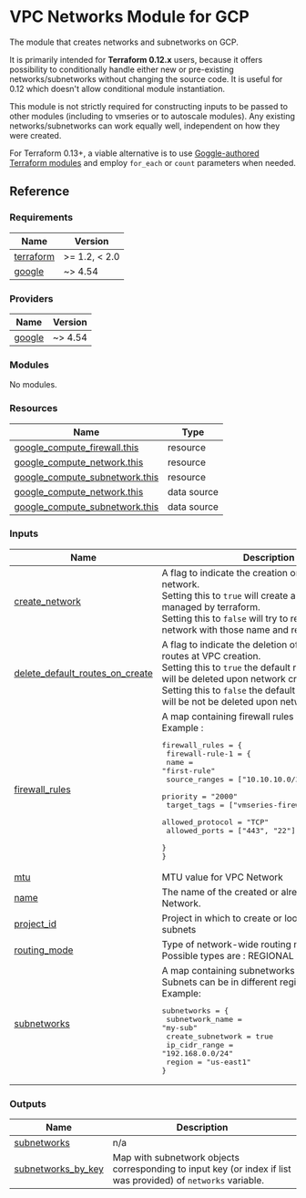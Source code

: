 # VPC Networks Module for GCP

The module that creates networks and subnetworks on GCP.

It is primarily intended for **Terraform 0.12.x** users, because it offers possibility to conditionally handle either new or pre-existing
networks/subnetworks without changing the source code. It is useful for 0.12 which doesn't allow conditional module instantiation.

This module is not strictly required for constructing inputs to be passed to other modules (including to vmseries or to autoscale modules).
Any existing networks/subnetworks can work equally well, independent on how they were created.

For Terraform 0.13+, a viable alternative is to use [Goggle-authored Terraform modules](https://registry.terraform.io/modules/terraform-google-modules/network)
and employ `for_each` or `count` parameters when needed.

## Reference
<!-- BEGINNING OF PRE-COMMIT-TERRAFORM DOCS HOOK -->
### Requirements

| Name | Version |
|------|---------|
| <a name="requirement_terraform"></a> [terraform](#requirement\_terraform) | >= 1.2, < 2.0 |
| <a name="requirement_google"></a> [google](#requirement\_google) | ~> 4.54 |

### Providers

| Name | Version |
|------|---------|
| <a name="provider_google"></a> [google](#provider\_google) | ~> 4.54 |

### Modules

No modules.

### Resources

| Name | Type |
|------|------|
| [google_compute_firewall.this](https://registry.terraform.io/providers/hashicorp/google/latest/docs/resources/compute_firewall) | resource |
| [google_compute_network.this](https://registry.terraform.io/providers/hashicorp/google/latest/docs/resources/compute_network) | resource |
| [google_compute_subnetwork.this](https://registry.terraform.io/providers/hashicorp/google/latest/docs/resources/compute_subnetwork) | resource |
| [google_compute_network.this](https://registry.terraform.io/providers/hashicorp/google/latest/docs/data-sources/compute_network) | data source |
| [google_compute_subnetwork.this](https://registry.terraform.io/providers/hashicorp/google/latest/docs/data-sources/compute_subnetwork) | data source |

### Inputs

| Name | Description | Type | Default | Required |
|------|-------------|------|---------|:--------:|
| <a name="input_create_network"></a> [create\_network](#input\_create\_network) | A flag to indicate the creation or import of a VPC network.<br>Setting this to `true` will create a new network managed by terraform.<br>Setting this to `false` will try to read the existing network with those name and region settings. | `bool` | `true` | no |
| <a name="input_delete_default_routes_on_create"></a> [delete\_default\_routes\_on\_create](#input\_delete\_default\_routes\_on\_create) | A flag to indicate the deletion of the default routes at VPC creation.<br>Setting this to `true` the default route `0.0.0.0/0` will be deleted upon network creation.<br>Setting this to `false` the default route `0.0.0.0/0` will be not be deleted upon network creation. | `bool` | `false` | no |
| <a name="input_firewall_rules"></a> [firewall\_rules](#input\_firewall\_rules) | A map containing firewall rules configuration.<br>Example :<pre>firewall_rules = {<br>  firewall-rule-1 = {<br>    name = "first-rule"<br>    source_ranges = ["10.10.10.0/24", "1.1.1.0/24"]<br>    priority = "2000"<br>    target_tags = ["vmseries-firewalls"]<br>    allowed_protocol = "TCP"<br>    allowed_ports = ["443", "22"]<br>  }<br>}</pre> | `any` | n/a | yes |
| <a name="input_mtu"></a> [mtu](#input\_mtu) | MTU value for VPC Network | `number` | `1460` | no |
| <a name="input_name"></a> [name](#input\_name) | The name of the created or already existing VPC Network. | `string` | n/a | yes |
| <a name="input_project_id"></a> [project\_id](#input\_project\_id) | Project in which to create or look for VPCs and subnets | `string` | `null` | no |
| <a name="input_routing_mode"></a> [routing\_mode](#input\_routing\_mode) | Type of network-wide routing mode to use. Possible types are : REGIONAL and GLOBAL. | `string` | `"REGIONAL"` | no |
| <a name="input_subnetworks"></a> [subnetworks](#input\_subnetworks) | A map containing subnetworks configuration. Subnets can be in different regions<br>Example:<pre>subnetworks = {<br>  subnetwork_name = "my-sub"<br>  create_subnetwork = true<br>  ip_cidr_range = "192.168.0.0/24"<br>  region = "us-east1"<br>}</pre> | `any` | `null` | no |

### Outputs

| Name | Description |
|------|-------------|
| <a name="output_subnetworks"></a> [subnetworks](#output\_subnetworks) | n/a |
| <a name="output_subnetworks_by_key"></a> [subnetworks\_by\_key](#output\_subnetworks\_by\_key) | Map with subnetwork objects corresponding to input key (or index if list was provided) of `networks` variable. |
<!-- END OF PRE-COMMIT-TERRAFORM DOCS HOOK -->

